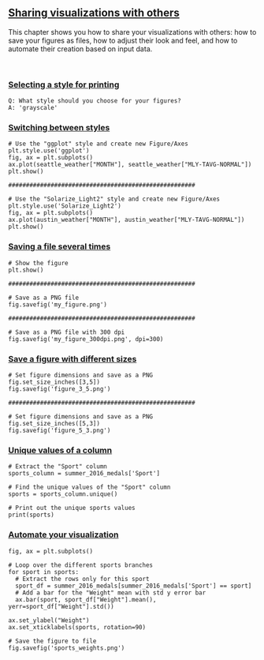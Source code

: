 ## [Sharing visualizations with others](https://campus.datacamp.com/courses/introduction-to-data-visualization-with-matplotlib/sharing-visualizations-with-others)

This chapter shows you how to share your visualizations with others: how to save your figures as files, how to adjust their look and feel, and how to automate their creation based on input data.

<br>

### [Selecting a style for printing](https://campus.datacamp.com/courses/introduction-to-data-visualization-with-matplotlib/sharing-visualizations-with-others?ex=2)

```
Q: What style should you choose for your figures?
A: 'grayscale'
```

### [Switching between styles](https://campus.datacamp.com/courses/introduction-to-data-visualization-with-matplotlib/sharing-visualizations-with-others?ex=3)

```
# Use the "ggplot" style and create new Figure/Axes
plt.style.use('ggplot')
fig, ax = plt.subplots()
ax.plot(seattle_weather["MONTH"], seattle_weather["MLY-TAVG-NORMAL"])
plt.show()

#####################################################

# Use the "Solarize_Light2" style and create new Figure/Axes
plt.style.use('Solarize_Light2')
fig, ax = plt.subplots()
ax.plot(austin_weather["MONTH"], austin_weather["MLY-TAVG-NORMAL"])
plt.show()
```

### [Saving a file several times](https://campus.datacamp.com/courses/introduction-to-data-visualization-with-matplotlib/sharing-visualizations-with-others?ex=5)

```
# Show the figure
plt.show()

#####################################################

# Save as a PNG file
fig.savefig('my_figure.png')

#####################################################

# Save as a PNG file with 300 dpi
fig.savefig('my_figure_300dpi.png', dpi=300)
```

### [Save a figure with different sizes](https://campus.datacamp.com/courses/introduction-to-data-visualization-with-matplotlib/sharing-visualizations-with-others?ex=6)

```
# Set figure dimensions and save as a PNG
fig.set_size_inches([3,5])
fig.savefig('figure_3_5.png')

#####################################################

# Set figure dimensions and save as a PNG
fig.set_size_inches([5,3])
fig.savefig('figure_5_3.png')
```

### [Unique values of a column](https://campus.datacamp.com/courses/introduction-to-data-visualization-with-matplotlib/sharing-visualizations-with-others?ex=8)

```
# Extract the "Sport" column
sports_column = summer_2016_medals['Sport']

# Find the unique values of the "Sport" column
sports = sports_column.unique()

# Print out the unique sports values
print(sports)
```

### [Automate your visualization](https://campus.datacamp.com/courses/introduction-to-data-visualization-with-matplotlib/sharing-visualizations-with-others?ex=9)

```
fig, ax = plt.subplots()

# Loop over the different sports branches
for sport in sports:
  # Extract the rows only for this sport
  sport_df = summer_2016_medals[summer_2016_medals['Sport'] == sport]
  # Add a bar for the "Weight" mean with std y error bar
  ax.bar(sport, sport_df["Weight"].mean(), yerr=sport_df["Weight"].std())

ax.set_ylabel("Weight")
ax.set_xticklabels(sports, rotation=90)

# Save the figure to file
fig.savefig('sports_weights.png')
```